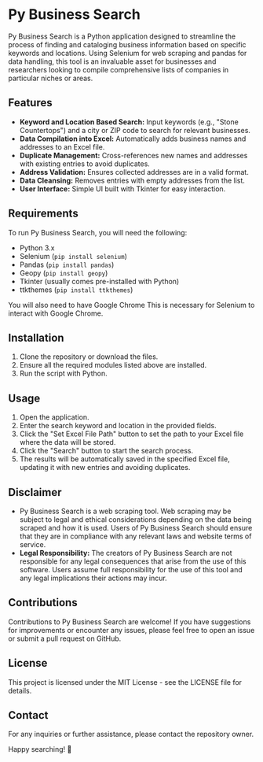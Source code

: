 # Py Business Search

Py Business Search is a Python application designed to streamline the process of finding and cataloging business information based on specific keywords and locations. Using Selenium for web scraping and pandas for data handling, this tool is an invaluable asset for businesses and researchers looking to compile comprehensive lists of companies in particular niches or areas.

## Features

- **Keyword and Location Based Search:** Input keywords (e.g., "Stone Countertops") and a city or ZIP code to search for relevant businesses.
- **Data Compilation into Excel:** Automatically adds business names and addresses to an Excel file.
- **Duplicate Management:** Cross-references new names and addresses with existing entries to avoid duplicates.
- **Address Validation:** Ensures collected addresses are in a valid format.
- **Data Cleansing:** Removes entries with empty addresses from the list.
- **User Interface:** Simple UI built with Tkinter for easy interaction.

## Requirements

To run Py Business Search, you will need the following:

- Python 3.x
- Selenium (`pip install selenium`)
- Pandas (`pip install pandas`)
- Geopy (`pip install geopy`)
- Tkinter (usually comes pre-installed with Python)
- ttkthemes (`pip install ttkthemes`)

You will also need to have Google Chrome This is necessary for Selenium to interact with Google Chrome.

## Installation

1. Clone the repository or download the files.
2. Ensure all the required modules listed above are installed.
3. Run the script with Python.

## Usage

1. Open the application.
2. Enter the search keyword and location in the provided fields.
3. Click the "Set Excel File Path" button to set the path to your Excel file where the data will be stored.
4. Click the "Search" button to start the search process.
5. The results will be automatically saved in the specified Excel file, updating it with new entries and avoiding duplicates.

## Disclaimer

- Py Business Search is a web scraping tool. Web scraping may be subject to legal and ethical considerations depending on the data being scraped and how it is used. Users of Py Business Search should ensure that they are in compliance with any relevant laws and website terms of service.
- **Legal Responsibility:** The creators of Py Business Search are not responsible for any legal consequences that arise from the use of this software. Users assume full responsibility for the use of this tool and any legal implications their actions may incur.

## Contributions

Contributions to Py Business Search are welcome! If you have suggestions for improvements or encounter any issues, please feel free to open an issue or submit a pull request on GitHub.

## License

This project is licensed under the MIT License - see the LICENSE file for details.

## Contact

For any inquiries or further assistance, please contact the repository owner.

Happy searching! 🚀
